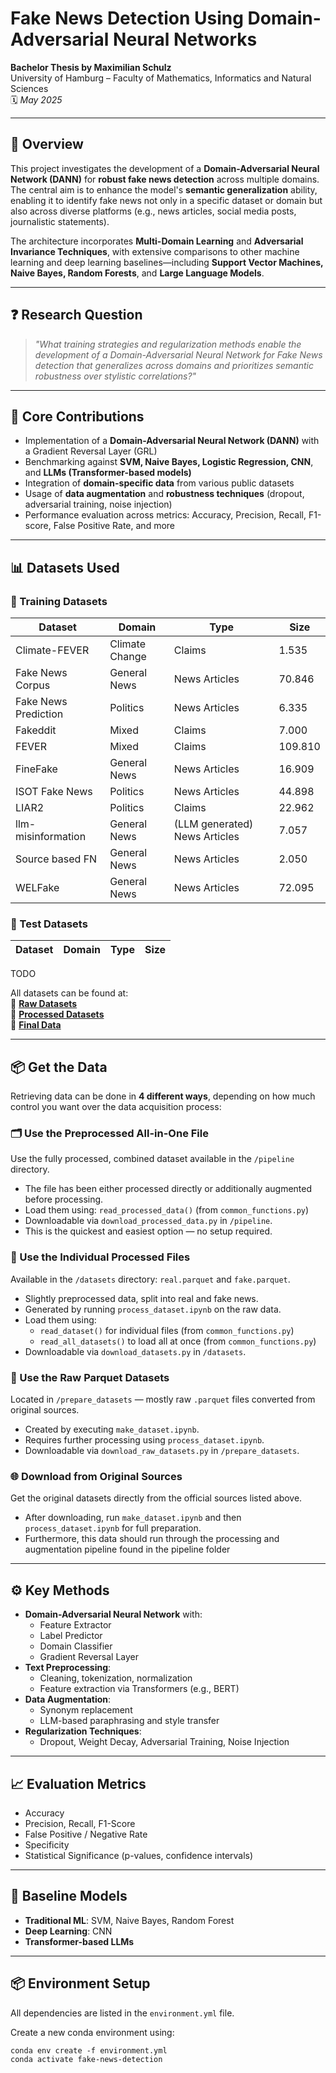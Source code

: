 # Fake News Detection Using Domain-Adversarial Neural Networks

**Bachelor Thesis by Maximilian Schulz**  
University of Hamburg – Faculty of Mathematics, Informatics and Natural Sciences  
🗓️ *May 2025*

---

## 📘 Overview

This project investigates the development of a **Domain-Adversarial Neural Network (DANN)** for **robust fake news detection** across multiple domains. The central aim is to enhance the model's **semantic generalization** ability, enabling it to identify fake news not only in a specific dataset or domain but also across diverse platforms (e.g., news articles, social media posts, journalistic statements).

The architecture incorporates **Multi-Domain Learning** and **Adversarial Invariance Techniques**, with extensive comparisons to other machine learning and deep learning baselines—including **Support Vector Machines, Naive Bayes, Random Forests**, and **Large Language Models**.

---

## ❓ Research Question

> _"What training strategies and regularization methods enable the development of a Domain-Adversarial Neural Network for Fake News detection that generalizes across domains and prioritizes semantic robustness over stylistic correlations?"_

---

## 🧠 Core Contributions

- Implementation of a **Domain-Adversarial Neural Network (DANN)** with a Gradient Reversal Layer (GRL)
- Benchmarking against **SVM, Naive Bayes, Logistic Regression, CNN**, and **LLMs (Transformer-based models)**
- Integration of **domain-specific data** from various public datasets
- Usage of **data augmentation** and **robustness techniques** (dropout, adversarial training, noise injection)
- Performance evaluation across metrics: Accuracy, Precision, Recall, F1-score, False Positive Rate, and more

---

## 📊 Datasets Used

### 🚂 Training Datasets

| Dataset | Domain | Type | Size |
|--------|--------|------|------|
| Climate-FEVER | Climate Change | Claims | 1.535 |
| Fake News Corpus | General News | News Articles | 70.846 |
| Fake News Prediction | Politics | News Articles | 6.335 |
| Fakeddit | Mixed | Claims | 7.000 |
| FEVER | Mixed | Claims | 109.810 |
| FineFake | General News | News Articles | 16.909 |
| ISOT Fake News | Politics | News Articles | 44.898 |
| LIAR2 | Politics | Claims | 22.962 |
| llm-misinformation | General News | (LLM generated) News Articles | 7.057 |
| Source based FN | General News | News Articles | 2.050 |
| WELFake | General News | News Articles | 72.095 |


### 🧪 Test Datasets

| Dataset | Domain | Type | Size |
|--------|--------|------|------|

TODO

All datasets can be found at:  
🔗 **[Raw Datasets](https://drive.google.com/drive/folders/1d_2XZ3N9c1Nmncj1CSrnQAaUaoG_xkyv?usp=share_link)** \
🔗 **[Processed Datasets](https://drive.google.com/drive/folders/1-uSCjx6wC7Rh-6gJ1MC0rUFKoF1chw42?usp=share_link)** \
🔗 **[Final Data](https://drive.google.com/drive/folders/1EZ1ci31e1I4LV1axNKYbe0fzqdbNky51?usp=sharing)**


---
## 📦 Get the Data

Retrieving data can be done in **4 different ways**, depending on how much control you want over the data acquisition process:

### 🗂️ Use the Preprocessed All-in-One File

Use the fully processed, combined dataset available in the `/pipeline` directory.  
- The file has been either processed directly or additionally augmented before processing.
- Load them using: `read_processed_data()` (from `common_functions.py`)
- Downloadable via `download_processed_data.py` in `/pipeline`.
- This is the quickest and easiest option — no setup required.



### 🧩 Use the Individual Processed Files

Available in the `/datasets` directory: `real.parquet` and `fake.parquet`.

- Slightly preprocessed data, split into real and fake news.
- Generated by running `process_dataset.ipynb` on the raw data.
- Load them using:
  - `read_dataset()` for individual files (from `common_functions.py`)
  - `read_all_datasets()` to load all at once (from `common_functions.py`)
- Downloadable via `download_datasets.py` in `/datasets`.



### 📁 Use the Raw Parquet Datasets

Located in `/prepare_datasets` — mostly raw `.parquet` files converted from original sources.

- Created by executing `make_dataset.ipynb`.
- Requires further processing using `process_dataset.ipynb`.
- Downloadable via `download_raw_datasets.py` in `/prepare_datasets`.



### 🌐 Download from Original Sources

Get the original datasets directly from the official sources listed above.

- After downloading, run `make_dataset.ipynb` and then `process_dataset.ipynb` for full preparation.
- Furthermore, this data should run through the processing and augmentation pipeline found in the pipeline folder


---

## ⚙️ Key Methods

- **Domain-Adversarial Neural Network** with:
  - Feature Extractor
  - Label Predictor
  - Domain Classifier
  - Gradient Reversal Layer
- **Text Preprocessing**:
  - Cleaning, tokenization, normalization
  - Feature extraction via Transformers (e.g., BERT)
- **Data Augmentation**:
  - Synonym replacement
  - LLM-based paraphrasing and style transfer
- **Regularization Techniques**:
  - Dropout, Weight Decay, Adversarial Training, Noise Injection

---

## 📈 Evaluation Metrics

- Accuracy
- Precision, Recall, F1-Score
- False Positive / Negative Rate
- Specificity
- Statistical Significance (p-values, confidence intervals)

---

## 🔬 Baseline Models

- **Traditional ML**: SVM, Naive Bayes, Random Forest
- **Deep Learning**: CNN
- **Transformer-based LLMs**

---

## 📦 Environment Setup

All dependencies are listed in the `environment.yml` file.

Create a new conda environment using:

`conda env create -f environment.yml` \
`conda activate fake-news-detection`





